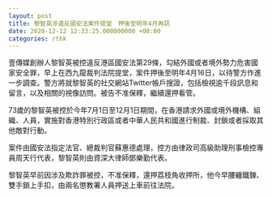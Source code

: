 ```yaml
---
layout: post
title: 黎智英涉違反國安法案件提堂　押後至明年4月再訊
date: 2020-12-12 12:33:25.000000000 +08:00
categories: rthk
---
```


壹傳媒創辦人黎智英被控違反港區國安法第29條，勾結外國或者境外勢力危害國家安全罪，早上在西九龍裁判法院提堂，案件押後至明年4月16日，以待警方作進一步調查。警方將就黎智英的社交網站Twitter帳戶搜證，包括檢視逾千段訊息和留言，以及相關的視像訪問。被告不准保釋，繼續還押看管。

73歲的黎智英被控於今年7月1日至12月1日期間，在香港請求外國或境外機構、組織、人員，實施對香港特別行政區或者中華人民共和國進行制裁、封鎖或者採取其他敵對行動。

案件由國安法指定法官、總裁判官蘇惠德處理，控方由律政司高級助理刑事檢控專員周天行代表，黎智英則由資深大律師鄧樂勤代表。

黎智英早前因涉及欺詐罪被控，不准保釋，還押荔枝角收押所，他今早腰纏鐵鍊、雙手鎖上手扣，由兩名懲教署人員押送上車前往法院。

